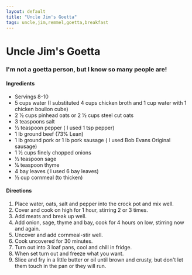 ```yaml
---
layout: default
title: "Uncle Jim's Goetta"
tags: uncle,jim,remmel,goetta,breakfast
---
```

# Uncle Jim's Goetta

### I'm not a goetta person, but I know so many people are!

#### Ingredients
- Servings 8-10
- 5 cups water (I substituted 4 cups chicken broth and 1 cup water with 1 chicken boulion cube)
- 2 1⁄2 cups pinhead oats or 2 1⁄2 cups steel cut oats
- 3 teaspoons salt
- 1⁄2 teaspoon pepper ( I used 1 tsp pepper)
- 1 lb ground beef (73% Lean)
- 1 lb ground pork or 1 lb pork sausage ( I used Bob Evans Original sausage)
- 1 1⁄2 cups finely chopped onions
- 1⁄2 teaspoon sage
- 1⁄4 teaspoon thyme
- 4 bay leaves ( I used 6 bay leaves)
- 1⁄2 cup cornmeal (to thicken)

#### Directions
1. Place water, oats, salt and pepper into the crock pot and mix well.
2. Cover and cook on high for 1 hour, stirring 2 or 3 times.
3. Add meats and break up well.
4. Add onion, sage, thyme and bay, cook for 4 hours on low, stirring now and again.
5. Uncover and add cornmeal-stir well.
6. Cook uncovered for 30 minutes.
7. Turn out into 3 loaf pans, cool and chill in fridge.
8. When set turn out and freeze what you want.
9. Slice and fry in a little butter or oil until brown and crusty, but don't let them touch in the pan or they will run.
